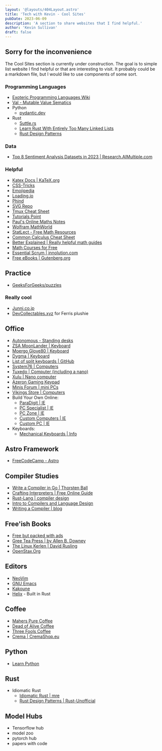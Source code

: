 ```yaml
---
layout: '@layouts/404Layout.astro'
title: 'Tech with Kevin - Cool Sites'
pubDate: 2023-06-09
description: 'A section to share websites that I find helpful.'
author: 'Kevin Sullivan'
draft: false
---
```


## Sorry for the inconvenience

The Cool Sites section is currently under construction. The goal is to simple list website I find helpful or that are interesting to visit. It probably could be a markdown file, but I would like to use components of some sort.

### Programming Languages

-   [Exoteric Programming Languages Wiki](https://esolangs.org/wiki/Main_Page)
-   [Val - Mutable Value Sematics](https://www.val-lang.dev/)
-   Python
    -   [pydantic.dev](https://docs.pydantic.dev/latest/)
-   Rust
    -   [Suttle.rs](https://www.shuttle.rs/)
    -   [Learn Rust With Entirely Too Many Linked Lists](https://rust-unofficial.github.io/too-many-lists/index.html)
    -   [Rust Design Patterns](https://rust-unofficial.github.io/patterns/)

### Data

-   [Top 8 Sentiment Analysis Datasets in 2023 | Research.AIMultiple.com](https://research.aimultiple.com/sentiment-analysis-dataset/)

### Helpful

-   [Katex Docs | KaTeX.org](https://katex.org/docs/supported.html)
-   [CSS-Tricks](https://css-tricks.com/)
-   [Emojipedia](https://emojipedia.org/)
-   [Loading.io](https://loading.io/)
-   [Phind](https://www.phind.com/)
-   [SVG Repo](https://www.svgrepo.com/)
-   [Tmux Cheat Sheet](https://tmuxcheatsheet.com/)
-   [Tutorials Point](https://www.tutorialspoint.com/)
-   [Paul's Online Maths Notes](https://tutorial.math.lamar.edu/)
-   [Wolfram MathWorld](https://mathworld.wolfram.com/)
-   [StatLect - Free Math Resources](https://www.statlect.com/)
-   [Common Calculus Cheat Sheet](http://www.cheat-sheets.org/saved-copy/Common_Derivatives_Integrals.pdf)
-   [Better Explained | Really helpful math guides](https://betterexplained.com/)
-   [Math Courses for Free](https://www.freecodecamp.org/news/math-online-courses-from-worlds-top-universities/)
-   [Essential Scrum | innolution.com](https://innolution.com/essential-scrum/table-of-contents/preface)
-   [Free eBooks | Gutenberg.org](https://www.gutenberg.org/)

## Practice

-   [GeeksForGeeks/puzzles](https://www.geeksforgeeks.org/puzzles/)

### Really cool

-   [Junni.co.jp](https://next.junni.co.jp/)
-   [DevCollectables.xyz](https://devcollectables.xyz) for Ferris plushie

## Office

-   [Autonomous - Standing desks](https://www.autonomous.ai/en-IE)
-   [ZSA MoonLander | Keyboard](https://www.zsa.io/moonlander/buy)
-   [Moergo Glove80 | Keyboard](https://www.moergo.com/)
-   [Dygma | Keyboard](https://dygma.com/)
-   [List of split keyboards | GitHub](https://gist.github.com/itod/ae27b30f7517dc18b8df110c1d98bccb)
-   [System76 | Computers](https://system76.com/)
-   [Tuxedo | Computer (including a nano)](https://www.tuxedocomputers.com/)
-   [Xulu | Nano computer](https://xulu.store/)
-   [Azeron Gaming Keypad](https://www.azeron.eu/)
-   [Minis Forum | mini PCs](https://store.minisforum.de/collections/amd-ryzen-1)
-   [Vikings Store | Computers](https://store.vikings.net/en/)
-   Build Your Own Online:
    -   [ParaDigit | IE](https://www.paradigit.ie/)
    -   [PC Specialist | IE](https://www.pcspecialist.ie/build-your-own-pc/)
    -   [PC Zone | IE](https://pczone.ie/)
    -   [Custom Computers | IE](https://www.customcomputers.ie/build-your-own-pc/)
    -   [Custom PC | IE](https://www.custompc.ie/)
-   Keyboards:
    -   [Mechanical Keyboards | Info](https://www.mechanical-keyboard.org/switch-types/)

## Astro Framework

-   [FreeCodeCamp - Astro](https://www.freecodecamp.org/news/how-to-use-the-astro-ui-framework/)

## Compiler Studies

-   [Write a Compiler in Go | Thorsten Ball](https://compilerbook.com)
-   [Crafting Interpreters | Free Online Guide](https://craftinginterpreters.com/)
-   [Rust-Lang | compiler design](https://rust-hosted-langs.github.io/book/chapter-interp-compiler-design.html)
-   [Intro to Compilers and Language Design](www3.nd.edu/~dthain/compilerbook)
-   [Writing a Compiler | blog](https://norasandler.com/2017/11/29/Write-a-Compiler.html)

## Free'ish Books

-   [Free but packed with ads](https://freecomputerbooks.com/)
-   [Gree Tea Press | by Allen B. Downey](https://greenteapress.com/wp/)
-   [The Linux Kerlen | David Rusling](https://tldp.org/LDP/tlk/tlk.html)
-   [OpenStax.Org](https://openstax.org/)

## Editors

-   [NeoVim](https://neovim.io/)
-   [GNU Emacs](https://www.gnu.org/software/emacs/)
-   [Kakoune](https://kakoune.org/)
-   [Helix](https://helix-editor.com/) - Built in Rust

## Coffee

-   [Mahers Pure Coffee](https://maherspurecoffee.ie/)
-   [Dead of Alive Coffee](https://www.deadoralivecoffee.com/)
-   [Three Fools Coffee](https://threefoolscoffee.ie/)
-   [Crema | CremaShop.eu](https://www.cremashop.eu/en/)

## Python

-   [Learn Python](https://learnpython.org)

## Rust

-   Idiomatic Rust
    -   [Idiomatic Rust | mre](https://github.com/mre/idiomatic-rust?tab=readme-ov-file)
    -   [Rust Design Patterns | Rust-Unofficial](https://rust-unofficial.github.io/patterns/idioms/)

## Model Hubs

-   Tensorflow hub
-   model zoo
-   pytorch hub
-   papers with code
